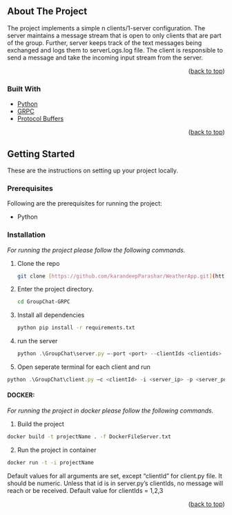 <!-- ABOUT THE PROJECT -->

## About The Project

The project implements a simple n clients/1-server configuration. The server maintains a message stream that is open to only clients that are part of the group. Further, server keeps track of the text messages being exchanged and logs them to serverLogs.log file. The client is responsible to send a message and take the incoming input stream from the server.

<p align="right">(<a href="#top">back to top</a>)</p>

### Built With

- [Python](https://www.python.org/)
- [GRPC](https://grpc.io/docs/languages/python/)
- [Protocol Buffers](https://developers.google.com/protocol-buffers)

<p align="right">(<a href="#top">back to top</a>)</p>

<!-- GETTING STARTED -->

## Getting Started

These are the instructions on setting up your project locally.

### Prerequisites

Following are the prerequisites for running the project:

- Python

### Installation

_For running the project please follow the following commands._

1. Clone the repo
   ```sh
   git clone [https://github.com/karandeepParashar/WeatherApp.git](https://github.com/karandeepParashar/GroupChat-GRPC.git)
   ```
2. Enter the project directory.
   ```sh
   cd GroupChat-GRPC
   ```
3. Install all dependencies
   ```sh
   python pip install -r requirements.txt
   ```
4. run the server

   ```js
   python .\GroupChat\server.py –-port <port> --clientIds <clientids> 
   ```

5. Open seperate terminal for each client and run

  ```js
  python .\GroupChat\client.py –c <clientId> -i <server_ip> -p <server_port>
  ```
#### DOCKER:

_For running the project in docker please follow the following commands._

1. Build the project
```sh
docker build -t projectName . -f DockerFileServer.txt
```
2. Run the project in container
``` sh
docker run -t -i projectName
```

Default values for all arguments are set, except “clientId” for client.py file. It should be numeric. Unless that id is in server.py’s clientIds, no message will reach or be received. Default value for clientIds = 1,2,3

<p align="right">(<a href="#top">back to top</a>)</p>
